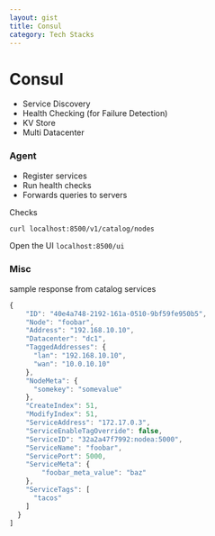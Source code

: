 ```yaml
---
layout: gist
title: Consul
category: Tech Stacks
---
```


# Consul

- Service Discovery
- Health Checking (for Failure Detection)
- KV Store
- Multi Datacenter

### Agent

- Register services
- Run health checks
- Forwards queries to servers

Checks
```bash
curl localhost:8500/v1/catalog/nodes
```

Open the UI `localhost:8500/ui`


### Misc

sample response from catalog services
```js
{
    "ID": "40e4a748-2192-161a-0510-9bf59fe950b5",
    "Node": "foobar",
    "Address": "192.168.10.10",
    "Datacenter": "dc1",
    "TaggedAddresses": {
      "lan": "192.168.10.10",
      "wan": "10.0.10.10"
    },
    "NodeMeta": {
      "somekey": "somevalue"
    },
    "CreateIndex": 51,
    "ModifyIndex": 51,
    "ServiceAddress": "172.17.0.3",
    "ServiceEnableTagOverride": false,
    "ServiceID": "32a2a47f7992:nodea:5000",
    "ServiceName": "foobar",
    "ServicePort": 5000,
    "ServiceMeta": {
        "foobar_meta_value": "baz"
    },
    "ServiceTags": [
      "tacos"
    ]
  }
]
```
